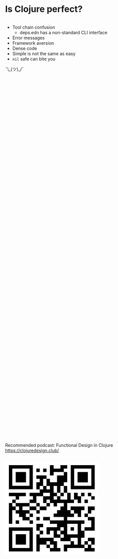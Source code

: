 <div class="slide">

# Is Clojure perfect?
<div class="gutters-10 row">
<div class="column">

- Tool chain confusion
  - deps.edn has a non-standard CLI interface
- Error messages
- Framework aversion
- Dense code
- Simple is not the same as easy
- `nil` safe can bite you

</div>

<div class="column gutters-10 center middle"  style="flex: 1.4;">

<div class="extra-large" style="height: 30vh;">¯\_(ツ)_/¯</div>

<div class="gutters-10 row">
<div class="column"  style="flex: 1.3;">

Recommended podcast:
Functional Design in Clojure
https://clojuredesign.club/
</div>
<div class="column">

![QR code: clojuredesign-podcast.club](images/clojuredesign-podcast-qr.jpg)
</div>

</div>
</div>

</div>

</div>
